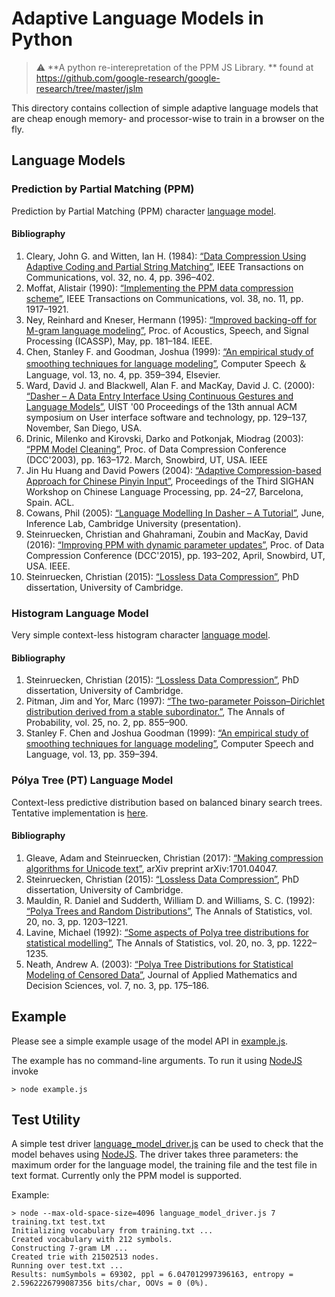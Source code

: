 # Adaptive Language Models in Python

> :warning: **A python re-interepretation of the PPM JS Library. ** found at https://github.com/google-research/google-research/tree/master/jslm


This directory contains collection of simple adaptive language models that are
cheap enough memory- and processor-wise to train in a browser on the fly.

## Language Models

### Prediction by Partial Matching (PPM)

Prediction by Partial Matching (PPM) character [language model](ppm_language_model.js).

#### Bibliography

1.  Cleary, John G. and Witten, Ian H. (1984): [“Data Compression Using Adaptive Coding and Partial String Matching”](https://citeseerx.ist.psu.edu/viewdoc/summary?doi=10.1.1.14.4305), IEEE Transactions on Communications, vol. 32, no. 4, pp. 396&#x2013;402.
2.  Moffat, Alistair (1990): [“Implementing the PPM data compression scheme”](https://citeseerx.ist.psu.edu/viewdoc/download?doi=10.1.1.120.8728&rep=rep1&type=pdf), IEEE Transactions on Communications, vol. 38, no. 11, pp. 1917&#x2013;1921.
3.  Ney, Reinhard and Kneser, Hermann (1995): [“Improved backing-off for M-gram language modeling”](http://www-i6.informatik.rwth-aachen.de/publications/download/951/Kneser-ICASSP-1995.pdf), Proc. of Acoustics, Speech, and Signal Processing (ICASSP), May, pp. 181&#x2013;184. IEEE.
4.  Chen, Stanley F. and Goodman, Joshua (1999): [“An empirical study of smoothing techniques for language modeling”](http://u.cs.biu.ac.il/~yogo/courses/mt2013/papers/chen-goodman-99.pdf), Computer Speech &#xff06; Language, vol. 13, no. 4, pp. 359&#x2013;394, Elsevier.
5.  Ward, David J. and Blackwell, Alan F. and MacKay, David J. C. (2000): [“Dasher &#x2013; A Data Entry Interface Using Continuous Gestures and Language Models”](http://citeseerx.ist.psu.edu/viewdoc/download?doi=10.1.1.36.3318&rep=rep1&type=pdf), UIST '00 Proceedings of the 13th annual ACM symposium on User interface software and technology, pp. 129&#x2013;137, November, San Diego, USA.
6.  Drinic, Milenko and Kirovski, Darko and Potkonjak, Miodrag (2003): [“PPM Model Cleaning”](http://citeseerx.ist.psu.edu/viewdoc/download?doi=10.1.1.5.4389&rep=rep1&type=pdf), Proc. of Data Compression Conference (DCC'2003), pp. 163&#x2013;172. March, Snowbird, UT, USA. IEEE
7.  Jin Hu Huang and David Powers (2004): [“Adaptive Compression-based Approach for Chinese Pinyin Input”](https://www.aclweb.org/anthology/W04-1104.pdf), Proceedings of the Third SIGHAN Workshop on Chinese Language Processing, pp. 24&#x2013;27, Barcelona, Spain. ACL.
8.  Cowans, Phil (2005): [“Language Modelling In Dasher &#x2013; A Tutorial”](http://www.inference.org.uk/pjc51/talks/05-dasher-lm.pdf), June, Inference Lab, Cambridge University (presentation).
9.  Steinruecken, Christian and Ghahramani, Zoubin and MacKay, David (2016): [“Improving PPM with dynamic parameter updates”](https://www.repository.cam.ac.uk/bitstream/handle/1810/254106/Steinruecken%202015%20Data%20Compression%20Conference%202015.pdf), Proc. of Data Compression Conference (DCC'2015), pp. 193&#x2013;202, April, Snowbird, UT, USA. IEEE.
10. Steinruecken, Christian (2015): [“Lossless Data Compression”](https://pdfs.semanticscholar.org/f506/884bb2aefd01ccf3d24a5964aad9ef698679.pdf), PhD dissertation, University of Cambridge.

### Histogram Language Model

Very simple context-less histogram character [language model](histogram_language_model.js).

#### Bibliography

1.  Steinruecken, Christian (2015): [“Lossless Data Compression”](https://pdfs.semanticscholar.org/f506/884bb2aefd01ccf3d24a5964aad9ef698679.pdf), PhD dissertation, University of Cambridge.
2.  Pitman, Jim and Yor, Marc (1997): [“The two-parameter Poisson–Dirichlet distribution derived from a stable subordinator.”](https://projecteuclid.org/download/pdf_1/euclid.aop/1024404422), The Annals of Probability, vol. 25, no. 2, pp. 855&#x2013;900.
3.  Stanley F. Chen and Joshua Goodman (1999): [“An empirical study of smoothing techniques for language modeling”](http://u.cs.biu.ac.il/~yogo/courses/mt2013/papers/chen-goodman-99.pdf), Computer Speech and Language, vol. 13, pp. 359&#x2013;394.

### Pólya Tree (PT) Language Model

Context-less predictive distribution based on balanced binary search trees. Tentative implementation is [here](polya_tree_language_model.js).

#### Bibliography

1.  Gleave, Adam and Steinruecken, Christian (2017): [“Making compression algorithms for Unicode text”](https://arxiv.org/pdf/1701.04047), arXiv preprint arXiv:1701.04047.
2.  Steinruecken, Christian (2015): [“Lossless Data Compression”](https://pdfs.semanticscholar.org/f506/884bb2aefd01ccf3d24a5964aad9ef698679.pdf), PhD dissertation, University of Cambridge.
3.  Mauldin, R. Daniel and Sudderth, William D. and Williams, S. C. (1992): [“Polya Trees and Random Distributions”](https://projecteuclid.org/download/pdf_1/euclid.aos/1176348766), The Annals of Statistics, vol. 20, no. 3, pp. 1203&#x2013;1221.
4.  Lavine, Michael (1992): [“Some aspects of Polya tree distributions for statistical modelling”](https://projecteuclid.org/download/pdf_1/euclid.aos/1176348767), The Annals of Statistics, vol. 20, no. 3, pp. 1222&#x2013;1235.
5.  Neath, Andrew A. (2003): [“Polya Tree Distributions for Statistical Modeling of Censored Data”](http://downloads.hindawi.com/journals/ads/2003/745230.pdf), Journal of Applied Mathematics and Decision Sciences, vol. 7, no. 3, pp. 175&#x2013;186.

## Example

Please see a simple example usage of the model API in [example.js](example.js).

The example has no command-line arguments. To run it using
[NodeJS](https://nodejs.org/en/) invoke

```shell
> node example.js
```

## Test Utility

A simple test driver [language_model_driver.js](language_model_driver.js) can be
used to check that the model behaves using [NodeJS](https://nodejs.org/en/). The
driver takes three parameters: the maximum order for the language model, the
training file and the test file in text format. Currently only the PPM model is
supported.

Example:

```shell
> node --max-old-space-size=4096 language_model_driver.js 7 training.txt test.txt
Initializing vocabulary from training.txt ...
Created vocabulary with 212 symbols.
Constructing 7-gram LM ...
Created trie with 21502513 nodes.
Running over test.txt ...
Results: numSymbols = 69302, ppl = 6.047012997396163, entropy = 2.5962226799087356 bits/char, OOVs = 0 (0%).
```
